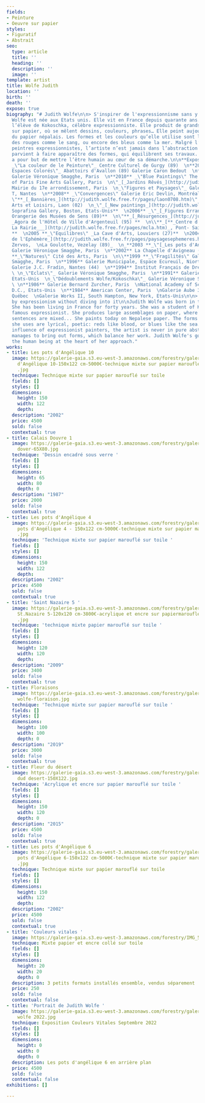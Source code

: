 ```yaml
---
fields:
- Peinture
- Oeuvre sur papier
styles:
- Figuratif
- Abstrait
seo:
  type: article
  title: ''
  heading: ''
  description: ''
  image: ''
template: artist
title: Wolfe Judith
location: ''
birth: ''
death: ''
expose: true
biography: "# Judith Wolfe\n\n> S'inspirer de l'expressionnisme sans y plonger\n\nJudith
  Wolfe est née aux Etats unis. Elle vit en France depuis quarante ans. Elle a été
  l’élève de Kokoschka, célèbre expressionniste. Elle produit de grands assemblages
  sur papier, où se mêlent dessins, couleurs, phrases… Elle peint aujourd’hui sur
  du papier népalais. Les formes et les couleurs qu’elle utilise sont lyriques, poétiques :
  des rouges comme le sang, ou encore des bleus comme la mer. Malgré l’influence des
  peintres expressionnistes, l’artiste n’est jamais dans l’abstraction pure. Elle
  parvient à faire apparaître des formes, qui équilibrent ses travaux. Judith Wolfe
  a pour but de mettre l’être humain au cœur de sa démarche.\n\n**Expositions :**\n\n**2014**
  _\"La couleur de le Peinture\"_ Centre Culturel de Gurgy (89)  \n**2012** _\"Grands
  Espaces Colorés\"_ Abattoirs d'Avallon (89) Galerie Caron Bedout  \n**2011** _\"Cheminements\"_
  Galerie Véronique Smagghe, Paris  \n**2010** _\"Blue Paintings\" The American University
  of Paris Fine Arts Gallery, Paris  \n\"_[_Jardins Rêvés_](http://judith.wolfe.free.fr/pages/mairie17e.htm)\"
  Mairie du 17e arrondissement, Paris  \n_\"Figures et Paysages\"_ Galerie du Grand
  T, Nantes  \n**2008** _\"Convergences\" Galerie Eric Devlin, Montréal, Canada  \n**2007
  \"**_[_Bannières_](http://judith.wolfe.free.fr/pages/laon0708.htm)\" Maison des
  Arts et Loisirs, Laon (02)  \n_\"_[_New paintings_](http://judith.wolfe.free.fr/pages/boston07.htm)_\"_
  Soprafina Gallery, Boston, Etats-Unis**  \n2006** _\"_[_Figures Errantes_](http://judith.wolfe.free.fr/pages/expo_sens_1106.htm)_\"
  Orangerie des Musées de Sens (89)**  \n\"**_[_Résurgences_](http://judith.wolfe.free.fr/pages/argenteuil.htm)\"
  _Agora de l'Hôtel de Ville d'Argenteuil (95) **  \n\\**_[**_Centre d'Art Contemporain
  La Rairie___](http://judith.wolfe.free.fr/pages/mcla.htm)_, Pont- Saint-Martin (44)
  **  \n2005 **_\"Equilibres\" _La Cave d'Arts, Louviers (27)**  \n2004 **_\"[_Paysages
  de l'Ephémère_](http://judith.wolfe.free.fr/pages/paysagesephemeres.htm)_\"_ Association-Fondation
  Zervos,  \nLa Goulotte, Vezelay (89)_  \n_**2003 **_\"[_Les pots d'Angélique_](http://judith.wolfe.free.fr/pages/lespotsangelique.htm)\"_
  Galerie Véronique Smagghe, Paris  \n**2002** La Chapelle d'Avigneau (89)  \n\\**2000
  **_\"Natures\" Cité des Arts, Paris  \n\\**1999 **_\"Fragilités\" Galerie Véronique
  Smagghe, Paris  \n**1996** Galerie Municipale, Espace Ecureuil, Niort (89)  \n**1995**
  Galerie J.C. Fradin, Nantes (44)  \n**1994** Institut Français de Dresde, Allemagne
  \ \n_\"Eclats\"_ Galerie Véronique Smagghe, Paris  \n**1991** Galerie Posner, Milwaukee,
  Etats-Unis  \n_\"Dédoublements Wolfe/Kokoschka\"_ Galerie Véronique Smagghe, Paris
  \ \n**1986** Galerie Bernard Zurcher, Paris  \nNational Academy of Science, Washington
  D.C., Etats-Unis  \n**1984** American Center, Paris  \nGalerie Aube 3935, Montréal,
  Québec  \nGalerie Works II, South Hampton, New York, Etats-Unis\n\n> Being inspired
  by expressionism without diving into it\n\nJudith Wolfe was born in the United States.
  She has been living in France for forty years. She was a student of Kokoschka, a
  famous expressionist. She produces large assemblages on paper, where drawings, colors,
  sentences are mixed... She paints today on Nepalese paper. The forms and colors
  she uses are lyrical, poetic: reds like blood, or blues like the sea. Despite the
  influence of expressionist painters, the artist is never in pure abstraction. She
  manages to bring out forms, which balance her work. Judith Wolfe's goal is to put
  the human being at the heart of her approach."
works:
- title: Les pots d'Angélique 10
  image: https://galerie-gaia.s3.eu-west-3.amazonaws.com/forestry/galerie-gaia-judith-wolfe-Lespots
    d'Angélique 10-150x122 cm-5000€-technique mixte sur papier marouflé_toile-2002
    .jpg
  technique: Technique mixte sur papier marouflé sur toile
  fields: []
  styles: []
  dimensions:
    height: 150
    width: 122
    depth: 
  description: "2002"
  price: 4500
  sold: false
  contextual: true
- title: Calais Douvre 1
  image: https://galerie-gaia.s3.eu-west-3.amazonaws.com/forestry/galerie-gaia-judith-wolfe-Calais
    dover-65X80.jpg
  technique: 'Dessin encadré sous verre '
  fields: []
  styles: []
  dimensions:
    height: 65
    width: 80
    depth: 0
  description: "1987"
  price: 2000
  sold: false
  contextual: true
- title: Les pots d'Angélique 4
  image: https://galerie-gaia.s3.eu-west-3.amazonaws.com/forestry/galerie-gaia-judith-wolfe-Les
    pots d'Angélique 4 - 150x122 cm-5000€-technique mixte sur papier marouflé_toile-2002
    .jpg
  technique: 'Technique mixte sur papier marouflé sur toile '
  fields: []
  styles: []
  dimensions:
    height: 150
    width: 122
    depth: 
  description: "2002"
  price: 4500
  sold: false
  contextual: true
- title: 'Saint Nazaire 5 '
  image: https://galerie-gaia.s3.eu-west-3.amazonaws.com/forestry/galerie-gaia-judith-wolfe-Marine
    St.Nazaire 5-120x120 cm-3800€-acrylique et encre sur papiermarouflé_toile-2009
    .jpg
  technique: 'technique mixte papier marouflé sur toile '
  fields: []
  styles: []
  dimensions:
    height: 120
    width: 120
    depth: 
  description: "2009"
  price: 3400
  sold: false
  contextual: true
- title: Floraisons
  image: https://galerie-gaia.s3.eu-west-3.amazonaws.com/forestry/galerie-gaia -judith
    wolfe-floraison.jpg
  technique: 'Technique mixte sur papier marouflé sur toile '
  fields: []
  styles: []
  dimensions:
    height: 100
    width: 100
    depth: 0
  description: "2019"
  price: 3000
  sold: false
  contextual: true
- title: Fleur du désert
  image: https://galerie-gaia.s3.eu-west-3.amazonaws.com/forestry/galerie-gaia-judith-wolfe-Fleurs
    dud desert-150X122.jpg
  technique: 'Acrylique et encre sur papier marouflé sur toile '
  fields: []
  styles: []
  dimensions:
    height: 150
    width: 120
    depth: 0
  description: "2015"
  price: 4500
  sold: false
  contextual: true
- title: Les pots d'Angélique 6
  image: https://galerie-gaia.s3.eu-west-3.amazonaws.com/forestry/galerie-gaia-judith-wolfe-Les
    pots d'Angélique 6-150x122 cm-5000€-technique mixte sur papier marouflé_toile-2002
    .jpg
  technique: Technique mixte sur papier marouflé sur toile
  fields: []
  styles: []
  dimensions:
    height: 150
    width: 122
    depth: 
  description: "2002"
  price: 4500
  sold: false
  contextual: true
- title: 'Couleurs vitales '
  image: https://galerie-gaia.s3.eu-west-3.amazonaws.com/forestry/IMG_5162.JPG
  technique: Mixte papier et encre collé sur toile
  fields: []
  styles: []
  dimensions:
    height: 20
    width: 20
    depth: 0
  description: 3 petits formats installés ensemble, vendus séparement
  price: 250
  sold: false
  contextual: false
- title: 'Portrait de Judith Wolfe '
  image: https://galerie-gaia.s3.eu-west-3.amazonaws.com/forestry/galerie gaia-judith
    wolfe 2022.jpg
  technique: Exposition Couleurs Vitales Septembre 2022
  fields: []
  styles: []
  dimensions:
    height: 0
    width: 0
    depth: 0
  description: Les pots d'angélique 6 en arrière plan
  price: 4500
  sold: false
  contextual: false
exhibitions: []

---
```

